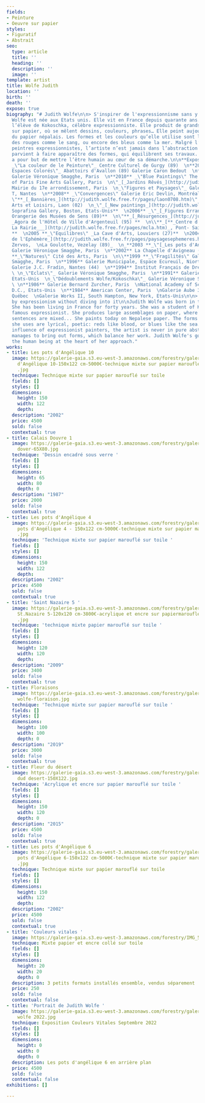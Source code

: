 ```yaml
---
fields:
- Peinture
- Oeuvre sur papier
styles:
- Figuratif
- Abstrait
seo:
  type: article
  title: ''
  heading: ''
  description: ''
  image: ''
template: artist
title: Wolfe Judith
location: ''
birth: ''
death: ''
expose: true
biography: "# Judith Wolfe\n\n> S'inspirer de l'expressionnisme sans y plonger\n\nJudith
  Wolfe est née aux Etats unis. Elle vit en France depuis quarante ans. Elle a été
  l’élève de Kokoschka, célèbre expressionniste. Elle produit de grands assemblages
  sur papier, où se mêlent dessins, couleurs, phrases… Elle peint aujourd’hui sur
  du papier népalais. Les formes et les couleurs qu’elle utilise sont lyriques, poétiques :
  des rouges comme le sang, ou encore des bleus comme la mer. Malgré l’influence des
  peintres expressionnistes, l’artiste n’est jamais dans l’abstraction pure. Elle
  parvient à faire apparaître des formes, qui équilibrent ses travaux. Judith Wolfe
  a pour but de mettre l’être humain au cœur de sa démarche.\n\n**Expositions :**\n\n**2014**
  _\"La couleur de le Peinture\"_ Centre Culturel de Gurgy (89)  \n**2012** _\"Grands
  Espaces Colorés\"_ Abattoirs d'Avallon (89) Galerie Caron Bedout  \n**2011** _\"Cheminements\"_
  Galerie Véronique Smagghe, Paris  \n**2010** _\"Blue Paintings\" The American University
  of Paris Fine Arts Gallery, Paris  \n\"_[_Jardins Rêvés_](http://judith.wolfe.free.fr/pages/mairie17e.htm)\"
  Mairie du 17e arrondissement, Paris  \n_\"Figures et Paysages\"_ Galerie du Grand
  T, Nantes  \n**2008** _\"Convergences\" Galerie Eric Devlin, Montréal, Canada  \n**2007
  \"**_[_Bannières_](http://judith.wolfe.free.fr/pages/laon0708.htm)\" Maison des
  Arts et Loisirs, Laon (02)  \n_\"_[_New paintings_](http://judith.wolfe.free.fr/pages/boston07.htm)_\"_
  Soprafina Gallery, Boston, Etats-Unis**  \n2006** _\"_[_Figures Errantes_](http://judith.wolfe.free.fr/pages/expo_sens_1106.htm)_\"
  Orangerie des Musées de Sens (89)**  \n\"**_[_Résurgences_](http://judith.wolfe.free.fr/pages/argenteuil.htm)\"
  _Agora de l'Hôtel de Ville d'Argenteuil (95) **  \n\\**_[**_Centre d'Art Contemporain
  La Rairie___](http://judith.wolfe.free.fr/pages/mcla.htm)_, Pont- Saint-Martin (44)
  **  \n2005 **_\"Equilibres\" _La Cave d'Arts, Louviers (27)**  \n2004 **_\"[_Paysages
  de l'Ephémère_](http://judith.wolfe.free.fr/pages/paysagesephemeres.htm)_\"_ Association-Fondation
  Zervos,  \nLa Goulotte, Vezelay (89)_  \n_**2003 **_\"[_Les pots d'Angélique_](http://judith.wolfe.free.fr/pages/lespotsangelique.htm)\"_
  Galerie Véronique Smagghe, Paris  \n**2002** La Chapelle d'Avigneau (89)  \n\\**2000
  **_\"Natures\" Cité des Arts, Paris  \n\\**1999 **_\"Fragilités\" Galerie Véronique
  Smagghe, Paris  \n**1996** Galerie Municipale, Espace Ecureuil, Niort (89)  \n**1995**
  Galerie J.C. Fradin, Nantes (44)  \n**1994** Institut Français de Dresde, Allemagne
  \ \n_\"Eclats\"_ Galerie Véronique Smagghe, Paris  \n**1991** Galerie Posner, Milwaukee,
  Etats-Unis  \n_\"Dédoublements Wolfe/Kokoschka\"_ Galerie Véronique Smagghe, Paris
  \ \n**1986** Galerie Bernard Zurcher, Paris  \nNational Academy of Science, Washington
  D.C., Etats-Unis  \n**1984** American Center, Paris  \nGalerie Aube 3935, Montréal,
  Québec  \nGalerie Works II, South Hampton, New York, Etats-Unis\n\n> Being inspired
  by expressionism without diving into it\n\nJudith Wolfe was born in the United States.
  She has been living in France for forty years. She was a student of Kokoschka, a
  famous expressionist. She produces large assemblages on paper, where drawings, colors,
  sentences are mixed... She paints today on Nepalese paper. The forms and colors
  she uses are lyrical, poetic: reds like blood, or blues like the sea. Despite the
  influence of expressionist painters, the artist is never in pure abstraction. She
  manages to bring out forms, which balance her work. Judith Wolfe's goal is to put
  the human being at the heart of her approach."
works:
- title: Les pots d'Angélique 10
  image: https://galerie-gaia.s3.eu-west-3.amazonaws.com/forestry/galerie-gaia-judith-wolfe-Lespots
    d'Angélique 10-150x122 cm-5000€-technique mixte sur papier marouflé_toile-2002
    .jpg
  technique: Technique mixte sur papier marouflé sur toile
  fields: []
  styles: []
  dimensions:
    height: 150
    width: 122
    depth: 
  description: "2002"
  price: 4500
  sold: false
  contextual: true
- title: Calais Douvre 1
  image: https://galerie-gaia.s3.eu-west-3.amazonaws.com/forestry/galerie-gaia-judith-wolfe-Calais
    dover-65X80.jpg
  technique: 'Dessin encadré sous verre '
  fields: []
  styles: []
  dimensions:
    height: 65
    width: 80
    depth: 0
  description: "1987"
  price: 2000
  sold: false
  contextual: true
- title: Les pots d'Angélique 4
  image: https://galerie-gaia.s3.eu-west-3.amazonaws.com/forestry/galerie-gaia-judith-wolfe-Les
    pots d'Angélique 4 - 150x122 cm-5000€-technique mixte sur papier marouflé_toile-2002
    .jpg
  technique: 'Technique mixte sur papier marouflé sur toile '
  fields: []
  styles: []
  dimensions:
    height: 150
    width: 122
    depth: 
  description: "2002"
  price: 4500
  sold: false
  contextual: true
- title: 'Saint Nazaire 5 '
  image: https://galerie-gaia.s3.eu-west-3.amazonaws.com/forestry/galerie-gaia-judith-wolfe-Marine
    St.Nazaire 5-120x120 cm-3800€-acrylique et encre sur papiermarouflé_toile-2009
    .jpg
  technique: 'technique mixte papier marouflé sur toile '
  fields: []
  styles: []
  dimensions:
    height: 120
    width: 120
    depth: 
  description: "2009"
  price: 3400
  sold: false
  contextual: true
- title: Floraisons
  image: https://galerie-gaia.s3.eu-west-3.amazonaws.com/forestry/galerie-gaia -judith
    wolfe-floraison.jpg
  technique: 'Technique mixte sur papier marouflé sur toile '
  fields: []
  styles: []
  dimensions:
    height: 100
    width: 100
    depth: 0
  description: "2019"
  price: 3000
  sold: false
  contextual: true
- title: Fleur du désert
  image: https://galerie-gaia.s3.eu-west-3.amazonaws.com/forestry/galerie-gaia-judith-wolfe-Fleurs
    dud desert-150X122.jpg
  technique: 'Acrylique et encre sur papier marouflé sur toile '
  fields: []
  styles: []
  dimensions:
    height: 150
    width: 120
    depth: 0
  description: "2015"
  price: 4500
  sold: false
  contextual: true
- title: Les pots d'Angélique 6
  image: https://galerie-gaia.s3.eu-west-3.amazonaws.com/forestry/galerie-gaia-judith-wolfe-Les
    pots d'Angélique 6-150x122 cm-5000€-technique mixte sur papier marouflé_toile-2002
    .jpg
  technique: Technique mixte sur papier marouflé sur toile
  fields: []
  styles: []
  dimensions:
    height: 150
    width: 122
    depth: 
  description: "2002"
  price: 4500
  sold: false
  contextual: true
- title: 'Couleurs vitales '
  image: https://galerie-gaia.s3.eu-west-3.amazonaws.com/forestry/IMG_5162.JPG
  technique: Mixte papier et encre collé sur toile
  fields: []
  styles: []
  dimensions:
    height: 20
    width: 20
    depth: 0
  description: 3 petits formats installés ensemble, vendus séparement
  price: 250
  sold: false
  contextual: false
- title: 'Portrait de Judith Wolfe '
  image: https://galerie-gaia.s3.eu-west-3.amazonaws.com/forestry/galerie gaia-judith
    wolfe 2022.jpg
  technique: Exposition Couleurs Vitales Septembre 2022
  fields: []
  styles: []
  dimensions:
    height: 0
    width: 0
    depth: 0
  description: Les pots d'angélique 6 en arrière plan
  price: 4500
  sold: false
  contextual: false
exhibitions: []

---
```

